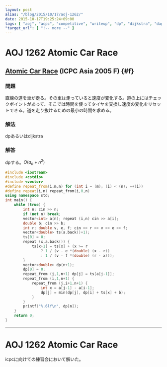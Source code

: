 ```yaml
---
layout: post
alias: "/blog/2015/10/17/aoj-1262/"
date: 2015-10-17T19:25:24+09:00
tags: [ "aoj", "acpc", "competitive", "writeup", "dp", "dijkstra", "dag" ]
"target_url": [ "!-- more --" ]
---
```


# AOJ 1262 Atomic Car Race

## [Atomic Car Race](http://judge.u-aizu.ac.jp/onlinejudge/description.jsp?id=1262) (ICPC Asia 2005 F) {#f}

### 問題

直線の道を車が走る。その車は走っていると速度が変化する。道の上にはチェックポイントがあって、そこでは時間を使ってタイヤを交換し速度の変化をリセットできる。道を走り抜けるための最小の時間を求める。

### 解法

dpあるいはdijkstra

### 解答

dpする。$O(a_n + n^2)$

``` c++
#include <iostream>
#include <cstdio>
#include <vector>
#define repeat_from(i,m,n) for (int i = (m); (i) < (n); ++(i))
#define repeat(i,n) repeat_from(i,0,n)
using namespace std;
int main() {
    while (true) {
        int n; cin >> n;
        if (not n) break;
        vector<int> a(n); repeat (i,n) cin >> a[i];
        double b; cin >> b;
        int r; double v, e, f; cin >> r >> v >> e >> f;
        vector<double> ts(a.back()+1);
        ts[0] = 0;
        repeat (x,a.back()) {
            ts[x+1] = ts[x] + (x >= r
                ? 1 / (v - e *(double) (x - r))
                : 1 / (v - f *(double) (r - x)));
        }
        vector<double> dp(n+1);
        dp[0] = 0;
        repeat_from (j,1,n+1) dp[j] = ts[a[j-1]];
        repeat_from (i,1,n+1) {
            repeat_from (j,i+1,n+1) {
                int x = a[j-1] - a[i-1];
                dp[j] = min(dp[j], dp[i] + ts[x] + b);
            }
        }
        printf("%.6lf\n", dp[n]);
    }
    return 0;
}
```

---

# AOJ 1262 Atomic Car Race

icpcに向けての練習会において解いた。

